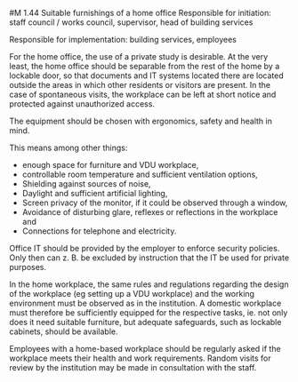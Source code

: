 #M 1.44 Suitable furnishings of a home office
Responsible for initiation: staff council / works council, supervisor, head of building services

Responsible for implementation: building services, employees

For the home office, the use of a private study is desirable. At the very least, the home office should be separable from the rest of the home by a lockable door, so that documents and IT systems located there are located outside the areas in which other residents or visitors are present. In the case of spontaneous visits, the workplace can be left at short notice and protected against unauthorized access.

The equipment should be chosen with ergonomics, safety and health in mind.

This means among other things:

* enough space for furniture and VDU workplace,
* controllable room temperature and sufficient ventilation options,
* Shielding against sources of noise,
* Daylight and sufficient artificial lighting,
* Screen privacy of the monitor, if it could be observed through a window,
* Avoidance of disturbing glare, reflexes or reflections in the workplace and
* Connections for telephone and electricity.


Office IT should be provided by the employer to enforce security policies. Only then can z. B. be excluded by instruction that the IT be used for private purposes.

In the home workplace, the same rules and regulations regarding the design of the workplace (eg setting up a VDU workplace) and the working environment must be observed as in the institution. A domestic workplace must therefore be sufficiently equipped for the respective tasks, ie. not only does it need suitable furniture, but adequate safeguards, such as lockable cabinets, should be available.

Employees with a home-based workplace should be regularly asked if the workplace meets their health and work requirements. Random visits for review by the institution may be made in consultation with the staff.



